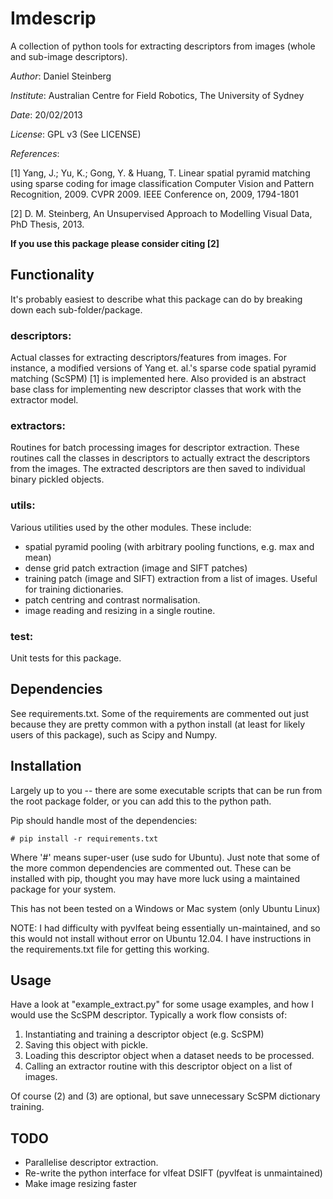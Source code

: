 Imdescrip
=========

A collection of python tools for extracting descriptors from images (whole and
sub-image descriptors).


*Author*: Daniel Steinberg

*Institute*: Australian Centre for Field Robotics, The University of Sydney

*Date*: 20/02/2013

*License*: GPL v3 (See LICENSE)

*References*:

 [1] Yang, J.; Yu, K.; Gong, Y. & Huang, T. Linear spatial pyramid matching
     using sparse coding for image classification Computer Vision and Pattern
     Recognition, 2009. CVPR 2009. IEEE Conference on, 2009, 1794-1801

 [2] D. M. Steinberg, An Unsupervised Approach to Modelling Visual Data, PhD
     Thesis, 2013.

**If you use this package please consider citing [2]**


Functionality
-------------

It's probably easiest to describe what this package can do by breaking down each
sub-folder/package.


### descriptors:

Actual classes for extracting descriptors/features from images. For instance,
a modified versions of Yang et. al.'s sparse code spatial pyramid matching
(ScSPM) [1] is implemented here. Also provided is an abstract base class for
implementing new descriptor classes that work with the extractor model.


### extractors:

Routines for batch processing images for descriptor extraction. These routines
call the classes in descriptors to actually extract the descriptors from the
images. The extracted descriptors are then saved to individual binary pickled
objects. 


### utils:

Various utilities used by the other modules. These include:

* spatial pyramid pooling (with arbitrary pooling functions, e.g. max and mean)
* dense grid patch extraction (image and SIFT patches)
* training patch (image and SIFT) extraction from a list of images. Useful for
  training dictionaries.
* patch centring and contrast normalisation.
* image reading and resizing in a single routine.


### test:

Unit tests for this package.


Dependencies
------------

See requirements.txt. Some of the requirements are commented out just because
they are pretty common with a python install (at least for likely users of this
package), such as Scipy and Numpy.


Installation
------------

Largely up to you -- there are some executable scripts that can be run from the
root package folder, or you can add this to the python path.

Pip should handle most of the dependencies:
    
    # pip install -r requirements.txt

Where '#' means super-user (use sudo for Ubuntu). Just note that some of the
more common dependencies are commented out. These can be installed with pip,
thought you may have more luck using a maintained package for your system.

This has not been tested on a Windows or Mac system (only Ubuntu Linux)

NOTE: I had difficulty with pyvlfeat being essentially un-maintained, and so
this would not install without error on Ubuntu 12.04. I have instructions in the
requirements.txt file for getting this working.


Usage
-----

Have a look at "example\_extract.py" for some usage examples, and how I would
use the ScSPM descriptor. Typically a work flow consists of:

1. Instantiating and training a descriptor object (e.g. ScSPM)
2. Saving this object with pickle.
3. Loading this descriptor object when a dataset needs to be processed.
4. Calling an extractor routine with this descriptor object on a list of images.

Of course (2) and (3) are optional, but save unnecessary ScSPM dictionary
training.


TODO
----

* Parallelise descriptor extraction.
* Re-write the python interface for vlfeat DSIFT (pyvlfeat is unmaintained)
* Make image resizing faster
